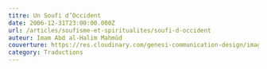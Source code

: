 ```yaml
---
titre: Un Soufi d’Occident
date: 2006-12-31T23:00:00.000Z
url: /articles/soufisme-et-spiritualites/soufi-d-occident
auteur: Imam Abd al-Halim Mahmûd
couverture: https://res.cloudinary.com/genesi-communication-design/image/upload/v1604584952/ihei/couvertures/soufisme-et-spiritualites-1_d2hocs.jpg
category: Traductions
---
```

